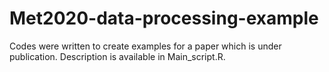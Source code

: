 # Met2020-data-processing-example
Codes were written to create examples for a paper which is under publication.
Description is available in Main_script.R.
